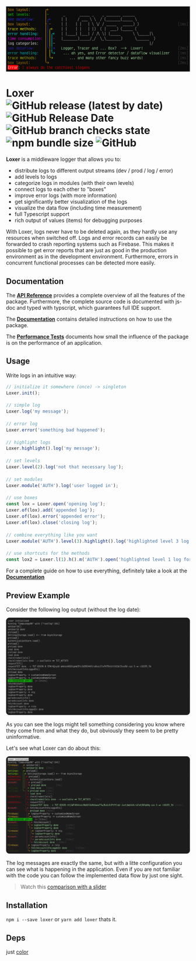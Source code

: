 ![Loxer_Logo](https://raw.githubusercontent.com/pcprinz/loxer/master/assets/Logo.png)
# Loxer ![GitHub release (latest by date)](https://img.shields.io/github/v/release/pcprinz/loxer) ![GitHub Release Date](https://img.shields.io/github/release-date/pcprinz/loxer) ![GitHub branch checks state](https://img.shields.io/github/checks-status/pcprinz/loxer/master?label=build) ![npm bundle size](https://img.shields.io/bundlephobia/min/loxer) ![GitHub](https://img.shields.io/github/license/pcprinz/loxer) 
<!-- ![Coverage Badge](https://img.shields.io/endpoint?url=https://gist.githubusercontent.com/pcprinz/329161dbcfd07c60d90c29cc887130fb/raw/loxer__heads_master.json) -->
 
<!-- https://shields.io/ -->

**Loxer** is a middleware logger that allows you to:
- distribute logs to different output streams (dev / prod / log / error)
- add levels to logs
- categorize logs in modules (with their own levels)
- connect logs to each other to "boxes"
- improve error logs (with more information)
- get significantly better visualization of the logs
- visualize the data flow (including time measurement)
- full Typescript support
- rich output of values (items) for debugging purposes

With Loxer, logs never have to be deleted again, as they hardly use any resources when switched off. Logs and error records can easily be forwarded to crash reporting systems such as Firebase. This makes it possible to get error reports that are just as good in the production environment as in the development environment. Furthermore, errors in concurrent functional processes can be detected more easily.

## Documentation
The **[API Reference](https://pcprinz.github.io/loxer/index.html)** provides a complete overview of all the features of the package. Furthermore, the complete source code is documented with js-doc and typed with typscript, which guarantees full IDE support.

The **[Documentation](https://github.com/pcprinz/loxer/blob/master/documentation/index.md)** contains detailed instructions on how to use the package.

The **[Performance Tests](https://github.com/pcprinz/loxer/blob/master/documentation/Performance.md)** documents how small the influence of the package is on the performance of an application.

## Usage
Write logs in an intuitive way:
```typescript
// initialize it somewhere (once) -> singleton
Loxer.init();

// simple log
Loxer.log('my message');

// error log
Loxer.error('something bad happened');

// highlight logs
Loxer.highlight().log('my message');

// set levels
Loxer.level(2).log('not that necessary log');

// set modules
Loxer.module('AUTH').log('user logged in');

// use boxes
const lox = Loxer.open('opening log');
Loxer.of(lox).add('appended log');
Loxer.of(lox).error('appended error');
Loxer.of(lox).close('closing log');

// combine everything like you want
Loxer.module('AUTH').level(3).highlight().log('highlighted level 3 log for module Authentication');

// use shortcuts for the methods
const lox2 = Loxer.l(1).h().m('AUTH').open('highlighted level 1 log for module Authentication');
```

For a complete guide on how to use everything, definitely take a look at the **[Documentation](https://github.com/pcprinz/loxer/blob/master/documentation/index.md)**
## Preview Example

Consider the following log output (without the log date):
<!-- ![plain_console](/assets/docs_images/plainOutput.png) -->
![plain_console](https://raw.githubusercontent.com/pcprinz/loxer/master/assets/docs_images/plainOutput.png)

As you can see the logs might tell something considering you know where they come from and what they do, but obviously they seem to be pretty uninformative.

Let's see what Loxer can do about this:
<!-- ![plain_console](/assets/docs_images/goodOutput.png) -->
![plain_console](https://raw.githubusercontent.com/pcprinz/loxer/master/assets/docs_images/goodOutput.png)

The log messages are exactly the same, but with a litte configuration you can see what is happening in the application. Even if you are not familiar with the code you can follow the implemented data flow by just one sight.

> Watch this [comparison with a slider](https://cdn.knightlab.com/libs/juxtapose/latest/embed/index.html?uid=9e14a828-2f7d-11ec-abb7-b9a7ff2ee17c)
## Installation 
`npm i --save loxer` or `yarn add loxer` thats it.

## Deps
just [color](https://www.npmjs.com/package/color)
